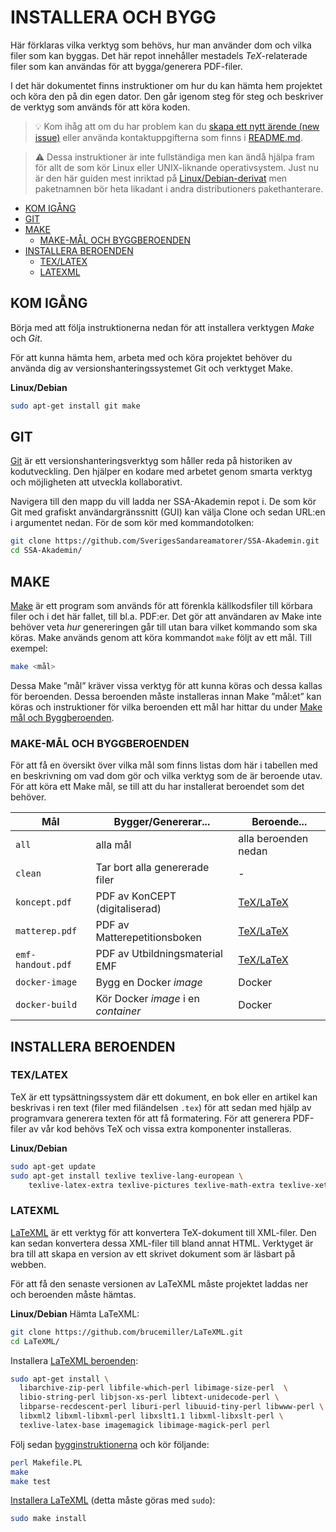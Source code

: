 INSTALLERA OCH BYGG
===================

Här förklaras vilka verktyg som behövs, hur man använder dom och
vilka filer som kan byggas. Det här repot innehåller mestadels
*TeX*-relaterade filer som kan användas för att bygga/generera
PDF-filer.

I det här dokumentet finns instruktioner om hur du kan hämta hem
projektet och köra den på din egen dator. Den går igenom steg för
steg och beskriver de verktyg som används för att köra koden.

> :bulb: Kom ihåg att om du har
problem kan du [skapa ett nytt ärende (new
issue)](https://github.com/SverigesSandareamatorer/SSA-Akademin/issues)
eller använda kontaktuppgifterna som finns i [README.md](README.md).

> :warning: Dessa instruktioner är inte fullständiga men kan
ändå hjälpa fram för allt de som kör Linux eller UNIX-liknande
operativsystem. Just nu är den här guiden mest inriktad på
[Linux/Debian-derivat](https://www.debian.org/misc/children-distros)
men paketnamnen bör heta likadant i andra distributioners pakethanterare.


-   [KOM IGÅNG](#kom-igÅng)
-   [GIT](#git)
-   [MAKE](#make)
    -   [MAKE-MÅL OCH BYGGBEROENDEN](#make-mÅl-och-byggberoenden)
-   [INSTALLERA BEROENDEN](#installera-beroenden)
    -   [TEX/LATEX](#texlatex)
    -   [LATEXML](#latexml)

KOM IGÅNG
---------

Börja med att följa instruktionerna nedan för att installera verktygen
*Make* och *Git*.

För att kunna hämta hem, arbeta med och köra projektet behöver du
använda dig av versionshanteringssystemet Git och verktyget Make.

**Linux/Debian**
```sh
sudo apt-get install git make
```

GIT
---

[Git](https://git-scm.com) är ett versionshanteringsverktyg som håller reda på
historiken av kodutveckling. Den hjälper en kodare med arbetet genom smarta
verktyg och möjligheten att utveckla kollaborativt.

Navigera till den mapp du vill ladda ner SSA-Akademin repot i. De som
kör Git med grafiskt användargränssnitt (GUI) kan välja Clone och
sedan URL:en i argumentet nedan. För de som kör med kommandotolken:
```sh
git clone https://github.com/SverigesSandareamatorer/SSA-Akademin.git
cd SSA-Akademin/
```

MAKE
----

[Make](https://www.gnu.org/software/make/) är ett program som används
för att förenkla källkodsfiler till körbara filer och i det här
fallet, till bl.a. PDF:er. Det gör att användaren av Make inte behöver
veta *hur* genereringen går till utan bara vilket kommando som ska
köras. Make används genom att köra kommandot `make` följt av ett
mål. Till exempel:
```sh
make <mål>
```

Dessa Make ”mål” kräver vissa verktyg för att kunna köras och dessa
kallas för beroenden. Dessa beroenden måste installeras innan Make
”mål:et” kan köras och instruktioner för vilka beroenden ett mål
har hittar du under [Make mål och Byggberoenden](#make-mÅl-och-byggberoenden).

### MAKE-MÅL OCH BYGGBEROENDEN

För att få en översikt över vilka mål som finns listas dom här i
tabellen med en beskrivning om vad dom gör och vilka verktyg som de är
beroende utav. För att köra ett Make mål, se till att du
har installerat beroendet som det behöver.

| Mål                 | Bygger/Genererar...               | Beroende...          |
|---------------------|-----------------------------------|----------------------|
|`all`                |alla mål                           |alla beroenden nedan  |
|`clean`              |Tar bort alla genererade filer     |-                     |
|`koncept.pdf`        |PDF av KonCEPT (digitaliserad)     |[TeX/LaTeX](#texlatex)|
|`matterep.pdf`       |PDF av Matterepetitionsboken       |[TeX/LaTeX](#texlatex)|
|`emf-handout.pdf`    |PDF av Utbildningsmaterial EMF     |[TeX/LaTeX](#texlatex)|
|`docker-image`       |Bygg en Docker *image*             |Docker                |
|`docker-build`       |Kör Docker *image* i en *container*|Docker                |

INSTALLERA BEROENDEN
--------------------

### TEX/LATEX

TeX är ett typsättningssystem där ett dokument, en bok eller en artikel
kan beskrivas i ren text (filer med filändelsen `.tex`) för att sedan
med hjälp av programvara generera texten för att få formatering. För att
generera PDF-filer av vår kod behövs TeX och vissa extra komponenter
installeras.

**Linux/Debian**
```sh
sudo apt-get update
sudo apt-get install texlive texlive-lang-european \
    texlive-latex-extra texlive-pictures texlive-math-extra texlive-xetex
```

### LATEXML

[LaTeXML](http://dlmf.nist.gov/LaTeXML/) är ett verktyg för att konvertera TeX-dokument till
XML-filer. Den kan sedan konvertera dessa XML-filer till bland annat
HTML. Verktyget är bra till att skapa en version av ett skrivet dokument
som är läsbart på webben.

För att få den senaste versionen av LaTeXML måste projektet laddas
ner och beroenden måste hämtas.

**Linux/Debian**
Hämta LaTeXML:
```sh
git clone https://github.com/brucemiller/LaTeXML.git
cd LaTeXML/
```

Installera [LaTeXML
beroenden](http://dlmf.nist.gov/LaTeXML/get.html#SS2.SSS0.Px2):
```sh
sudo apt-get install \
  libarchive-zip-perl libfile-which-perl libimage-size-perl  \
  libio-string-perl libjson-xs-perl libtext-unidecode-perl \
  libparse-recdescent-perl liburi-perl libuuid-tiny-perl libwww-perl \
  libxml2 libxml-libxml-perl libxslt1.1 libxml-libxslt-perl \
  texlive-latex-base imagemagick libimage-magick-perl perl
```

Följ sedan
[bygginstruktionerna](http://dlmf.nist.gov/LaTeXML/get.html#SS6.SSS0.Px2)
och kör följande:
```sh
perl Makefile.PL
make
make test
```

[Installera LaTeXML](http://dlmf.nist.gov/LaTeXML/get.html#SS6.SSS0.Px3)
(detta måste göras med `sudo`):
```sh
sudo make install
```
